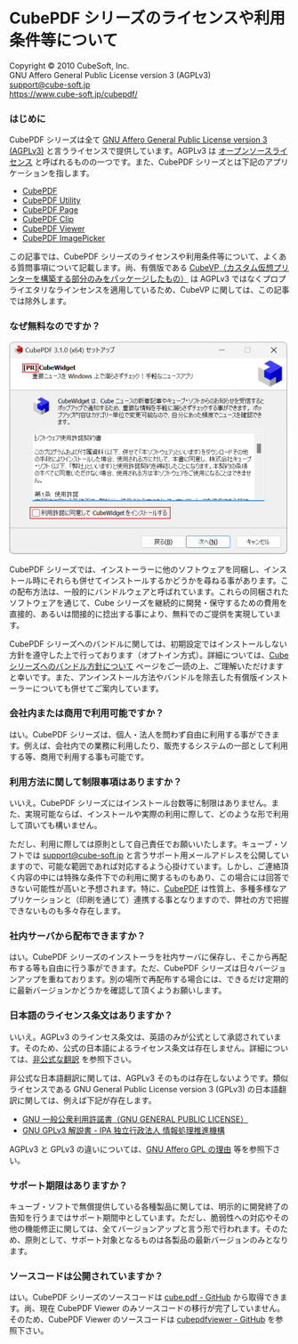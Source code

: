 CubePDF シリーズのライセンスや利用条件等について
====

Copyright © 2010 CubeSoft, Inc.  
GNU Affero General Public License version 3 (AGPLv3)  
support@cube-soft.jp  
https://www.cube-soft.jp/cubepdf/

### はじめに

CubePDF シリーズは全て [GNU Affero General Public License version 3 (AGPLv3)](https://www.gnu.org/licenses/agpl-3.0.ja.html) と言うライセンスで提供しています。AGPLv3 は [オープンソースライセンス](https://ja.wikipedia.org/wiki/オープンソースライセンス) と呼ばれるものの一つです。また、CubePDF シリーズとは下記のアプリケーションを指します。

* [CubePDF](https://www.cube-soft.jp/cubepdf/)
* [CubePDF Utility](https://www.cube-soft.jp/cubepdfutility/)
* [CubePDF Page](https://www.cube-soft.jp/cubepdfpage/)
* [CubePDF Clip](https://clown.cube-soft.jp/entry/2017/03/24/cubepdf-clip-1.0.0)
* [CubePDF Viewer](https://www.cube-soft.jp/cubepdfviewer/)
* [CubePDF ImagePicker](https://www.cube-soft.jp/cubepdfimagepicker/)

この記事では、CubePDF シリーズのライセンスや利用条件等について、よくある質問事項について記載します。尚、有償版である [CubeVP（カスタム仮想プリンターを構築する部分のみをパッケージしたもの）](https://www.cube-soft.jp/cubevp/) は AGPLv3 ではなくプロプライエタリなラインセンスを適用しているため、CubeVP に関しては、この記事では除外します。

### なぜ無料なのですか？

![インストール時のバンドルオプション](https://raw.githubusercontent.com/cube-soft/cube.assets/master/cubewidget/doc/v1/ja/bundle.png)

CubePDF シリーズでは、インストーラーに他のソフトウェアを同梱し、インストール時にそれらも併せてインストールするかどうかを尋ねる事があります。この配布方法は、一般的にバンドルウェアと呼ばれています。これらの同梱されたソフトウェアを通じて、Cube シリーズを継続的に開発・保守するための費用を直接的、あるいは間接的に捻出する事により、無料でのご提供を実現しています。

CubePDF シリーズへのバンドルに関しては、初期設定ではインストールしない方針を遵守した上で行っております（オプトイン方式）。詳細については、[Cube シリーズへのバンドル方針について](https://clown.cube-soft.jp/entry/bundle/policy) ページをご一読の上、ご理解いただけますと幸いです。また、アンインストール方法やバンドルを除去した有償版インストーラーについても併せてご案内しています。

### 会社内または商用で利用可能ですか？

はい。CubePDF シリーズは、個人・法人を問わず自由に利用する事ができます。例えば、会社内での業務に利用したり、販売するシステムの一部として利用する等、商用で利用する事も可能です。

### 利用方法に関して制限事項はありますか？

いいえ。CubePDF シリーズにはインストール台数等に制限はありません。また、実現可能ならば、インストールや実際の利用に際して、どのような形で利用して頂いても構いません。

ただし、利用に際しては原則として自己責任でお願いいたします。キューブ・ソフトでは support@cube-soft.jp と言うサポート用メールアドレスを公開していますので、可能な範囲であれば対応するよう心掛けています。しかし、ご連絡頂く内容の中には特殊な条件下での利用に関するものもあり、この場合には回答できない可能性が高いと予想されます。特に、[CubePDF](https://www.cube-soft.jp/cubepdf/) は性質上、多種多様なアプリケーションと（印刷を通じて）連携する事となりますので、弊社の方で把握できないものも多々存在します。

### 社内サーバから配布できますか？

はい。CubePDF シリーズのインストーラを社内サーバに保存し、そこから再配布する等も自由に行う事ができます。ただ、CubePDF シリーズは日々バージョンアップを重ねております。別の場所で再配布する場合には、できるだけ定期的に最新バージョンかどうかを確認して頂くようお願いします。

### 日本語のライセンス条文はありますか？

いいえ。AGPLv3 のラインセス条文は、英語のみが公式として承認されています。そのため、公式の日本語によるライセンス条文は存在しません。詳細については、[非公式な翻訳](https://www.gnu.org/licenses/translations.html) を参照下さい。

非公式な日本語翻訳に関しては、AGPLv3 そのものは存在しないようです。類似ライセンスである GNU General Public License version 3 (GPLv3) の日本語翻訳に関しては、例えば下記が存在します。

* [GNU 一般公衆利用許諾書（GNU GENERAL PUBLIC LICENSE）](http://gpl.mhatta.org/gpl.ja.html)
* [GNU GPLv3 解説書 - IPA 独立行政法人 情報処理推進機構](https://www.ipa.go.jp/osc/license1.html)

AGPLv3 と GPLv3 の違いについては、[GNU Affero GPL の理由](https://www.gnu.org/licenses/why-affero-gpl.html) 等を参照下さい。

### サポート期限はありますか？

キューブ・ソフトで無償提供している各種製品に関しては、明示的に開発終了の告知を行うまではサポート期間中としています。ただし、脆弱性への対応やその他の機能修正に関しては、全てバージョンアップと言う形で行われます。そのため、原則として、サポート対象となるものは各製品の最新バージョンのみとなります。

### ソースコードは公開されていますか？

はい。CubePDF シリーズのソースコードは [cube.pdf - GitHub](https://github.com/cube-soft/cube.pdf) から取得できます。尚、現在 CubePDF Viewer のみソースコードの移行が完了していません。そのため、CubePDF Viewer のソースコードは [cubepdfviewer - GitHub](https://github.com/cube-soft/cubepdfviewer) を参照下さい。
